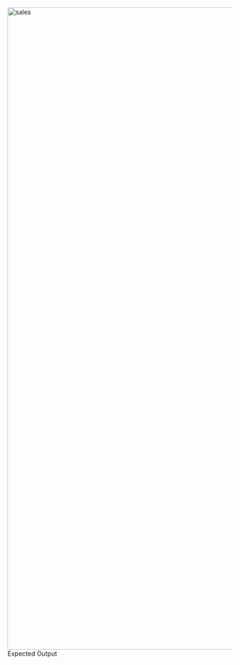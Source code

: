 <img width="2557" height="1439" alt="sales" src="https://github.com/user-attachments/assets/b8c7f678-da43-418d-aa83-ca75bc893ae3" />
Expected Output
